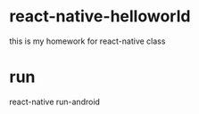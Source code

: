 # react-native-helloworld
this is my homework for react-native class

# run 
react-native run-android
